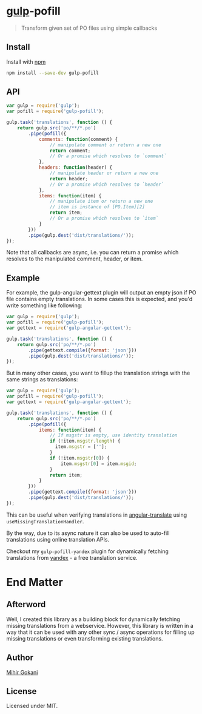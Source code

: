 # [gulp](http://gulpjs.com)-pofill

> Transform given set of PO files using simple callbacks


## Install

Install with [npm][1]

```sh
npm install --save-dev gulp-pofill
```


## API

```js
var gulp = require('gulp');
var pofill = require('gulp-pofill');

gulp.task('translations', function () {
    return gulp.src('po/**/*.po')
        .pipe(pofill({
            comments: function(comment) {
                // manipulate comment or return a new one
                return comment;
                // Or a promise which resolves to `comment`
            },
            headers: function(header) {
                // manipulate header or return a new one
                return header;
                // Or a promise which resolves to `header`
            },
            items: function(item) {
                // manipulate item or return a new one
                // item is instance of [PO.Item][2]
                return item;
                // Or a promise which resolves to `item`
            }
        }))
        .pipe(gulp.dest('dist/translations/'));
});
```

Note that all callbacks are async, i.e. you can return a promise which resolves to
the manipulated comment, header, or item.

## Example

For example, the gulp-angular-gettext plugin will output an empty json if PO file
contains empty translations. In some cases this is expected, and you'd write
something like following:

```js
var gulp = require('gulp');
var pofill = require('gulp-pofill');
var gettext = require('gulp-angular-gettext');

gulp.task('translations', function () {
    return gulp.src('po/**/*.po')
        .pipe(gettext.compile({format: 'json'}))
        .pipe(gulp.dest('dist/translations/'));
});
```

But in many other cases, you want to fillup the translation strings with the
same strings as translations:


```js
var gulp = require('gulp');
var pofill = require('gulp-pofill');
var gettext = require('gulp-angular-gettext');

gulp.task('translations', function () {
    return gulp.src('po/**/*.po')
        .pipe(pofill({
            items: function(item) {
                // If msgstr is empty, use identity translation
                if (!item.msgstr.length) {
                  item.msgstr = [''];
                }
                if (!item.msgstr[0]) {
                    item.msgstr[0] = item.msgid;
                }
                return item;
            }
        }))
        .pipe(gettext.compile({format: 'json'}))
        .pipe(gulp.dest('dist/translations/'));
});
```

This can be useful when verifying translations in 
[angular-translate][3] 
using `useMissingTranslationHandler`.

By the way, due to its async nature it can also be used to auto-fill 
translations using online translation APIs.

Checkout my `gulp-pofill-yandex` plugin for dynamically fetching
translations from [yandex][4] - a free translation service.


# End Matter

## Afterword

Well, I created this library as a building block for dynamically 
fetching missing translations from a webservice. However, this library
is written in a way that it can be used with any other sync / async
operations for filling up missing translations or even transforming
existing translations.

## Author

[Mihir Gokani][0]

## License

Licensed under MIT.


[0]: https://github.com/mihirgokani007
[1]: https://npmjs.org/package/gulp-pofill
[2]: https://github.com/rubenv/pofile#the-poitem-class
[3]: https://angular-translate.github.io
[4]: https://tech.yandex.com/translate


